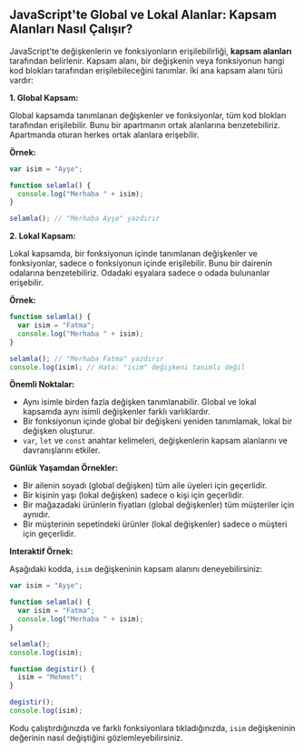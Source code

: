 ## JavaScript'te Global ve Lokal Alanlar: Kapsam Alanları Nasıl Çalışır?

JavaScript'te değişkenlerin ve fonksiyonların erişilebilirliği, **kapsam alanları** tarafından belirlenir. Kapsam alanı, bir değişkenin veya fonksiyonun hangi kod blokları tarafından erişilebileceğini tanımlar. İki ana kapsam alanı türü vardır:

**1. Global Kapsam:**

Global kapsamda tanımlanan değişkenler ve fonksiyonlar, tüm kod blokları tarafından erişilebilir. Bunu bir apartmanın ortak alanlarına benzetebiliriz. Apartmanda oturan herkes ortak alanlara erişebilir.

**Örnek:**

```javascript
var isim = "Ayşe";

function selamla() {
  console.log("Merhaba " + isim);
}

selamla(); // "Merhaba Ayşe" yazdırır
```

**2. Lokal Kapsam:**

Lokal kapsamda, bir fonksiyonun içinde tanımlanan değişkenler ve fonksiyonlar, sadece o fonksiyonun içinde erişilebilir. Bunu bir dairenin odalarına benzetebiliriz. Odadaki eşyalara sadece o odada bulunanlar erişebilir.

**Örnek:**

```javascript
function selamla() {
  var isim = "Fatma";
  console.log("Merhaba " + isim);
}

selamla(); // "Merhaba Fatma" yazdırır
console.log(isim); // Hata: "isim" değişkeni tanımlı değil

```

**Önemli Noktalar:**

* Aynı isimle birden fazla değişken tanımlanabilir. Global ve lokal kapsamda aynı isimli değişkenler farklı varlıklardır.
* Bir fonksiyonun içinde global bir değişkeni yeniden tanımlamak, lokal bir değişken oluşturur.
* `var`, `let` ve `const` anahtar kelimeleri, değişkenlerin kapsam alanlarını ve davranışlarını etkiler.

**Günlük Yaşamdan Örnekler:**

* Bir ailenin soyadı (global değişken) tüm aile üyeleri için geçerlidir.
* Bir kişinin yaşı (lokal değişken) sadece o kişi için geçerlidir.
* Bir mağazadaki ürünlerin fiyatları (global değişkenler) tüm müşteriler için aynıdır.
* Bir müşterinin sepetindeki ürünler (lokal değişkenler) sadece o müşteri için geçerlidir.

**Interaktif Örnek:**

Aşağıdaki kodda, `isim` değişkeninin kapsam alanını deneyebilirsiniz:

```javascript
var isim = "Ayşe";

function selamla() {
  var isim = "Fatma";
  console.log("Merhaba " + isim);
}

selamla();
console.log(isim);

function degistir() {
  isim = "Mehmet";
}

degistir();
console.log(isim);
```

Kodu çalıştırdığınızda ve farklı fonksiyonlara tıkladığınızda, `isim` değişkeninin değerinin nasıl değiştiğini gözlemleyebilirsiniz.
